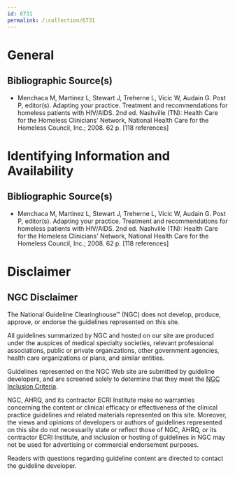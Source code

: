 ```yaml
---
id: 6731
permalink: /:collection/6731
---
```


# General

## Bibliographic Source(s)

- Menchaca M, Martinez L, Stewart J, Treherne L, Vicic W, Audain G. Post P, editor(s). Adapting your practice. Treatment and recommendations for homeless patients with HIV/AIDS. 2nd ed. Nashville (TN): Health Care for the Homeless Clinicians' Network, National Health Care for the Homeless Council, Inc.; 2008. 62 p. [118 references]

# Identifying Information and Availability

## Bibliographic Source(s)

- Menchaca M, Martinez L, Stewart J, Treherne L, Vicic W, Audain G. Post P, editor(s). Adapting your practice. Treatment and recommendations for homeless patients with HIV/AIDS. 2nd ed. Nashville (TN): Health Care for the Homeless Clinicians' Network, National Health Care for the Homeless Council, Inc.; 2008. 62 p. [118 references]

# Disclaimer

## NGC Disclaimer

The National Guideline Clearinghouse™ (NGC) does not develop, produce, approve, or endorse the guidelines represented on this site.

All guidelines summarized by NGC and hosted on our site are produced under the auspices of medical specialty societies, relevant professional associations, public or private organizations, other government agencies, health care organizations or plans, and similar entities.

Guidelines represented on the NGC Web site are submitted by guideline developers, and are screened solely to determine that they meet the [NGC Inclusion Criteria](/help-and-about/summaries/inclusion-criteria).

NGC, AHRQ, and its contractor ECRI Institute make no warranties concerning the content or clinical efficacy or effectiveness of the clinical practice guidelines and related materials represented on this site. Moreover, the views and opinions of developers or authors of guidelines represented on this site do not necessarily state or reflect those of NGC, AHRQ, or its contractor ECRI Institute, and inclusion or hosting of guidelines in NGC may not be used for advertising or commercial endorsement purposes.

Readers with questions regarding guideline content are directed to contact the guideline developer.


